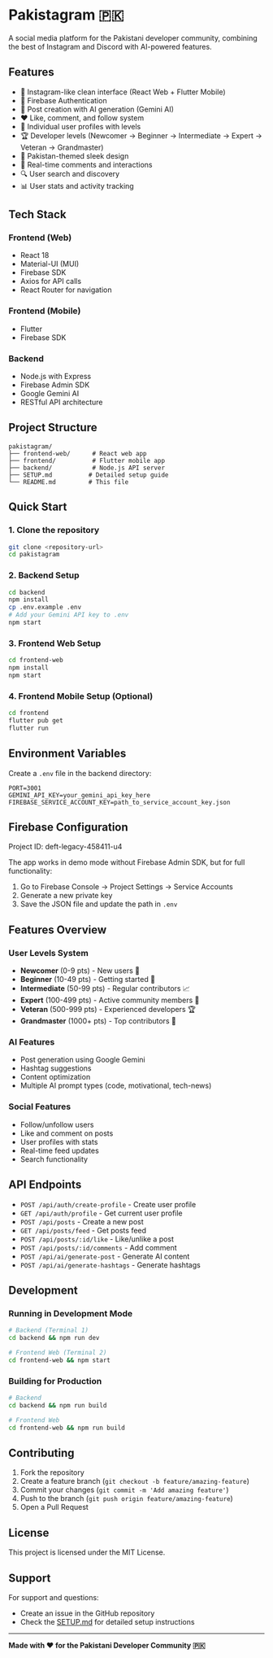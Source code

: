 # Pakistagram 🇵🇰

A social media platform for the Pakistani developer community, combining the best of Instagram and Discord with AI-powered features.

## Features

- 📱 Instagram-like clean interface (React Web + Flutter Mobile)
- 🔐 Firebase Authentication
- 📝 Post creation with AI generation (Gemini AI)
- ❤️ Like, comment, and follow system
- 👤 Individual user profiles with levels
- 🏆 Developer levels (Newcomer → Beginner → Intermediate → Expert → Veteran → Grandmaster)
- 🎨 Pakistan-themed sleek design
- 💬 Real-time comments and interactions
- 🔍 User search and discovery
- 📊 User stats and activity tracking

## Tech Stack

### Frontend (Web)
- React 18
- Material-UI (MUI)
- Firebase SDK
- Axios for API calls
- React Router for navigation

### Frontend (Mobile)
- Flutter
- Firebase SDK

### Backend
- Node.js with Express
- Firebase Admin SDK
- Google Gemini AI
- RESTful API architecture

## Project Structure

```
pakistagram/
├── frontend-web/      # React web app
├── frontend/          # Flutter mobile app
├── backend/           # Node.js API server
├── SETUP.md          # Detailed setup guide
└── README.md         # This file
```

## Quick Start

### 1. Clone the repository
```bash
git clone <repository-url>
cd pakistagram
```

### 2. Backend Setup
```bash
cd backend
npm install
cp .env.example .env
# Add your Gemini API key to .env
npm start
```

### 3. Frontend Web Setup
```bash
cd frontend-web
npm install
npm start
```

### 4. Frontend Mobile Setup (Optional)
```bash
cd frontend
flutter pub get
flutter run
```

## Environment Variables

Create a `.env` file in the backend directory:

```env
PORT=3001
GEMINI_API_KEY=your_gemini_api_key_here
FIREBASE_SERVICE_ACCOUNT_KEY=path_to_service_account_key.json
```

## Firebase Configuration

Project ID: deft-legacy-458411-u4

The app works in demo mode without Firebase Admin SDK, but for full functionality:
1. Go to Firebase Console → Project Settings → Service Accounts
2. Generate a new private key
3. Save the JSON file and update the path in `.env`

## Features Overview

### User Levels System
- **Newcomer** (0-9 pts) - New users 👤
- **Beginner** (10-49 pts) - Getting started 🌱
- **Intermediate** (50-99 pts) - Regular contributors 📈
- **Expert** (100-499 pts) - Active community members 🥉
- **Veteran** (500-999 pts) - Experienced developers 🏆
- **Grandmaster** (1000+ pts) - Top contributors 👑

### AI Features
- Post generation using Google Gemini
- Hashtag suggestions
- Content optimization
- Multiple AI prompt types (code, motivational, tech-news)

### Social Features
- Follow/unfollow users
- Like and comment on posts
- User profiles with stats
- Real-time feed updates
- Search functionality

## API Endpoints

- `POST /api/auth/create-profile` - Create user profile
- `GET /api/auth/profile` - Get current user profile
- `POST /api/posts` - Create a new post
- `GET /api/posts/feed` - Get posts feed
- `POST /api/posts/:id/like` - Like/unlike a post
- `POST /api/posts/:id/comments` - Add comment
- `POST /api/ai/generate-post` - Generate AI content
- `POST /api/ai/generate-hashtags` - Generate hashtags

## Development

### Running in Development Mode
```bash
# Backend (Terminal 1)
cd backend && npm run dev

# Frontend Web (Terminal 2)
cd frontend-web && npm start
```

### Building for Production
```bash
# Backend
cd backend && npm run build

# Frontend Web
cd frontend-web && npm run build
```

## Contributing

1. Fork the repository
2. Create a feature branch (`git checkout -b feature/amazing-feature`)
3. Commit your changes (`git commit -m 'Add amazing feature'`)
4. Push to the branch (`git push origin feature/amazing-feature`)
5. Open a Pull Request

## License

This project is licensed under the MIT License.

## Support

For support and questions:
- Create an issue in the GitHub repository
- Check the [SETUP.md](SETUP.md) for detailed setup instructions

---

**Made with ❤️ for the Pakistani Developer Community 🇵🇰**